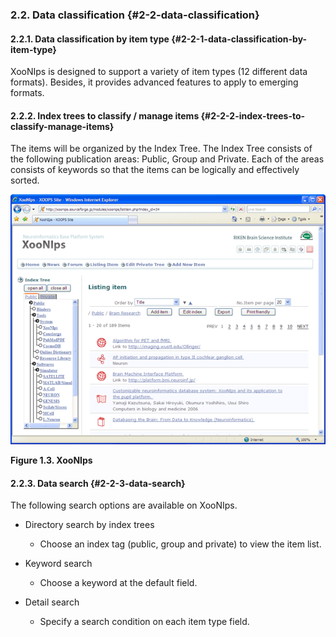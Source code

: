 ### 2.2. Data classification {#2-2-data-classification}

#### 2.2.1. Data classification by item type {#2-2-1-data-classification-by-item-type}

XooNIps is designed to support a variety of item types (12 different data formats). Besides, it provides advanced features to apply to emerging formats.

#### 2.2.2. Index trees to classify / manage items {#2-2-2-index-trees-to-classify-manage-items}

The items will be organized by the Index Tree. The Index Tree consists of the following publication areas: Public, Group and Private. Each of the areas consists of keywords so that the items can be logically and effectively sorted.

![XooNIps](../../assets/overview03.png)

**Figure 1.3. XooNIps**

#### 2.2.3. Data search {#2-2-3-data-search}

The following search options are available on XooNIps.

*   Directory search by index trees

    *   Choose an index tag (public, group and private) to view the item list.

*   Keyword search

    *   Choose a keyword at the default field.

*   Detail search

    *   Specify a search condition on each item type field.